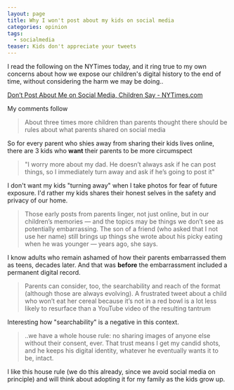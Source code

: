```yaml
---
layout: page
title: Why I won't post about my kids on social media
categories: opinion
tags:
  - socialmedia
teaser: Kids don't appreciate your tweets
---
```

I read the following on the NYTimes today, and it ring true to my own concerns about how we expose our children's digital history to the end of time, without considering the harm we may be doing..

[Don’t Post About Me on Social Media, Children Say - NYTimes.com
](http://mobile.nytimes.com/blogs/well/2016/03/08/dont-post-about-me-on-social-media-children-say/?_r=0&referer=)

My comments follow

> About three times more children than parents thought there should be rules about what parents shared on social media

So for every parent who shies away from sharing their kids lives online, there are 3 kids who **want** their parents to be more circumspect

> "I worry more about my dad. He doesn’t always ask if he can post things, so I immediately turn away and ask if he’s going to post it"

I don't want my kids "turning away" when I take photos for fear of future exposure. I'd rather my kids shares their honest selves in the safety and privacy of our home.

> Those early posts from parents linger, not just online, but in our children’s memories — and the topics may be things we don’t see as potentially embarrassing. The son of a friend (who asked that I not use her name) still brings up things she wrote about his picky eating when he was younger — years ago, she says.

I know adults who remain ashamed of how their parents embarrassed them as teens, decades later. And that was **before** the embarrassment included a permanent digital record.

> Parents can consider, too, the searchability and reach of the format (although those are always evolving). A frustrated tweet about a child who won’t eat her cereal because it’s not in a red bowl is a lot less likely to resurface than a YouTube video of the resulting tantrum

Interesting how "searchability" is a negative in this context. 

> ..we have a whole house rule: no sharing images of anyone else without their consent, ever. That trust means I get my candid shots, and he keeps his digital identity, whatever he eventually wants it to be, intact.

I like this house rule (we do this already, since we avoid social media on principle) and will think about adopting it for my family as the kids grow up.